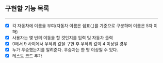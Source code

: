 ## 구현할 기능 목록

---

- [x] 각 자동차에 이름을 부여(자동차 이름은 쉼표(,)를 기준으로 구분하며 이름은 5자 이하)
- [x] 사용자는 몇 번의 이동을 할 것인지를 입력 및 자동차 출력
- [x] 0에서 9 사이에서 무작위 값을 구한 후 무작위 값이 4 이상일 경우
- [x] 누가 우승했는지를 알려준다. 우승자는 한 명 이상일 수 있다.
- [x] 테스트 코드 추가
